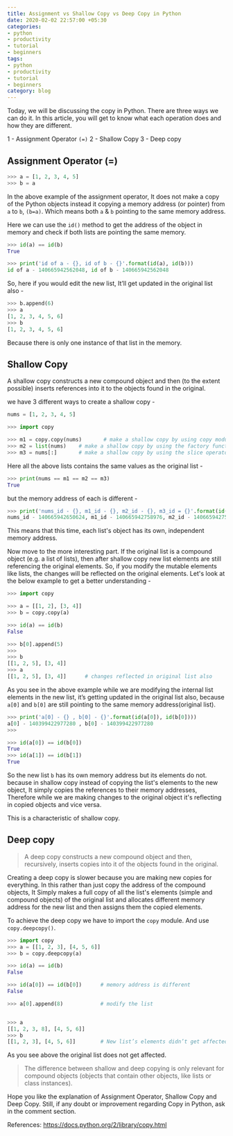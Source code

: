 ```yaml
---
title: Assignment vs Shallow Copy vs Deep Copy in Python
date: 2020-02-02 22:57:00 +05:30
categories:
- python
- productivity
- tutorial
- beginners
tags:
- python
- productivity
- tutorial
- beginners
category: blog
---
```


Today, we will be discussing the copy in Python. There are three ways we can do it. In this article, you will get to know what each operation does and how they are different.

1 - Assignment Operator `(=)`
2 - Shallow Copy
3 - Deep copy

## **Assignment Operator (=)**
```python
>>> a = [1, 2, 3, 4, 5]
>>> b = a
```
In the above example of the assignment operator, It does not make a copy of the Python objects instead it copying a memory address (or pointer) from `a` to `b`, `(b=a)`. Which means both `a` & `b` pointing to the same memory address.

Here we can use the `id()` method to get the address of the object in memory and check if both lists are pointing the same memory.

```python
>>> id(a) == id(b)
True

>>> print('id of a - {}, id of b - {}'.format(id(a), id(b)))
id of a - 140665942562048, id of b - 140665942562048

```
So, here if you would edit the new list, It’ll get updated in the original list also - 
```python
>>> b.append(6)
>>> a
[1, 2, 3, 4, 5, 6]
>>> b
[1, 2, 3, 4, 5, 6]
```
Because there is only one instance of that list in the memory.

## **Shallow Copy**

A shallow copy constructs a new compound object and then (to the extent possible) inserts references into it to the objects found in the original.

we have 3 different ways to create a shallow copy -
```python
nums = [1, 2, 3, 4, 5]      

>>> import copy

>>> m1 = copy.copy(nums)       # make a shallow copy by using copy module
>>> m2 = list(nums)    # make a shallow copy by using the factory function
>>> m3 = nums[:]       # make a shallow copy by using the slice operator
```
Here all the above lists contains the same values as the original list -
```python
>>> print(nums == m1 == m2 == m3)
True
```

but the memory address of each is different - 
```python
>>> print('nums_id - {}, m1_id - {}, m2_id - {}, m3_id = {}'.format(id(nums), id(m1), id(m2), id(m3)))
nums_id - 140665942650624, m1_id - 140665942758976, m2_id - 140665942759056, m3_id = 140665942692000
```
This means that this time, each list's object has its own, independent memory address.

Now move to the more interesting part. If the original list is a compound object (e.g. a list of lists), then after shallow copy new list elements are still referencing the original elements. 
So, if you modify the mutable elements like lists, the changes will be reflected on the original elements. Let's look at the below example to get a better understanding -

```python
>>> import copy

>>> a = [[1, 2], [3, 4]]            
>>> b = copy.copy(a)

>>> id(a) == id(b)
False

>>> b[0].append(5)
>>>
>>> b
[[1, 2, 5], [3, 4]]
>>> a
[[1, 2, 5], [3, 4]]      # changes reflected in original list also

```
As you see in the above example while we are modifying the internal list elements in the new list, it’s getting updated in the original list also, because `a[0]` and `b[0]` are still pointing to the same memory address(original list).
```python
>>> print('a[0] - {} , b[0] - {}'.format(id(a[0]), id(b[0])))       
a[0] - 140399422977280 , b[0] - 140399422977280
>>>

>>> id(a[0]) == id(b[0])
True
>>> id(a[1]) == id(b[1])
True
```
So the new list `b` has its own memory address but its elements do not.  because in shallow copy instead of copying the list's elements to the new object, It simply copies the references to their memory addresses, Therefore while we are making changes to the original object it's reflecting in copied objects and vice versa.

This is a characteristic of shallow copy.

## **Deep copy**
>A deep copy constructs a new compound object and then, recursively, inserts copies into it of the objects found in the original.    

Creating a deep copy is slower because you are making new copies for everything. In this rather than just copy the address of the compound objects, It Simply makes a full copy of all the list's elements (simple and compound objects) of the original list and allocates different memory address for the new list and then assigns them the copied elements.

To achieve the deep copy we have to import the `copy` module. And use `copy.deepcopy()`.
```python
>>> import copy
>>> a = [[1, 2, 3], [4, 5, 6]]  
>>> b = copy.deepcopy(a)                     

>>> id(a) == id(b)
False

>>> id(a[0]) == id(b[0])      # memory address is different      
False

>>> a[0].append(8)            # modify the list                                                                                                                                            


>>> a
[[1, 2, 3, 8], [4, 5, 6]]
>>> b
[[1, 2, 3], [4, 5, 6]]        # New list’s elements didn’t get affected
```
As you see above the original list does not get affected.

>The difference between shallow and deep copying is only relevant for compound objects (objects that contain other objects, like lists or class instances).

Hope you like the explanation of Assignment Operator, Shallow Copy and Deep Copy. Still, if any doubt or improvement regarding Copy in Python, ask in the comment section.

References:
https://docs.python.org/2/library/copy.html
